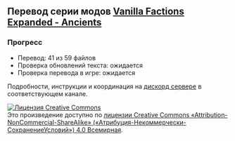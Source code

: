 ﻿##  Перевод серии модов [Vanilla Factions Expanded - Ancients](https://steamcommunity.com/sharedfiles/filedetails/?id=2654846754)

### Прогресс
* Перевод: 41 из 59 файлов
* Проверка обновлений текста: ожидается
* Проверка перевода в игре: ожидается

Подробности, инструкции и координация на [дискорд сервере](https://discord.gg/Xmbwmgh) в соответствующем канале.

<a rel="license" href="http://creativecommons.org/licenses/by-nc-sa/4.0/"><img alt="Лицензия Creative Commons" style="border-width:0" src="https://i.creativecommons.org/l/by-nc-sa/4.0/88x31.png" /></a><br />Это произведение доступно по <a rel="license" href="http://creativecommons.org/licenses/by-nc-sa/4.0/">лицензии Creative Commons «Attribution-NonCommercial-ShareAlike» («Атрибуция-Некоммерчески-СохранениеУсловий») 4.0 Всемирная</a>.